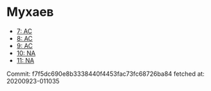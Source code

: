 # Мухаев
- [7: AC](7.md)
- [8: AC](8.md)
- [9: AC](9.md)
- [10: NA](10.md)
- [11: NA](11.md)

Commit: f7f5dc690e8b3338440f4453fac73fc68726ba84
 fetched at: 20200923-011035
